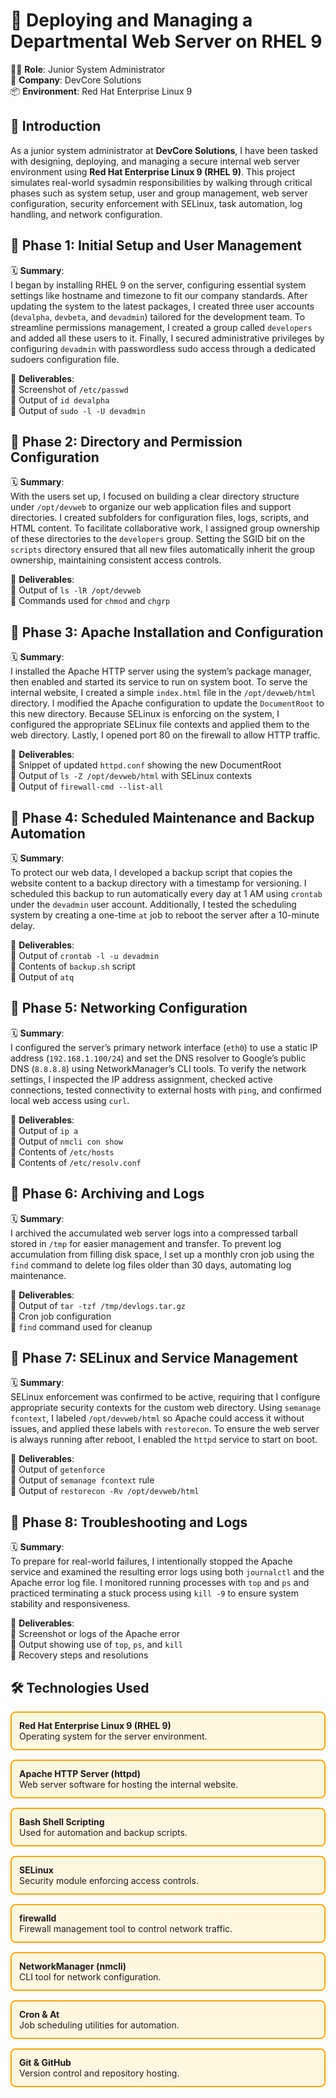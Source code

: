# 🚀 Deploying and Managing a Departmental Web Server on RHEL 9

👨‍💻 **Role**: Junior System Administrator  
🏢 **Company**: DevCore Solutions  
📦 **Environment**: Red Hat Enterprise Linux 9

## 🧾 Introduction

As a junior system administrator at **DevCore Solutions**, I have been tasked with designing, deploying, and managing a secure internal web server environment using **Red Hat Enterprise Linux 9 (RHEL 9)**. This project simulates real-world sysadmin responsibilities by walking through critical phases such as system setup, user and group management, web server configuration, security enforcement with SELinux, task automation, log handling, and network configuration.

  
##  📌 Phase 1: Initial Setup and User Management 

🗓️ **Summary**:  
I began by installing RHEL 9 on the server, configuring essential system settings like hostname and timezone to fit our company standards. After updating the system to the latest packages, I created three user accounts (`devalpha`, `devbeta`, and `devadmin`) tailored for the development team. To streamline permissions management, I created a group called `developers` and added all these users to it. Finally, I secured administrative privileges by configuring `devadmin` with passwordless sudo access through a dedicated sudoers configuration file.

📸 **Deliverables**:  
🔸 Screenshot of `/etc/passwd`  
🔸 Output of `id devalpha`  
🔸 Output of `sudo -l -U devadmin`

## 📌 Phase 2: Directory and Permission Configuration

🗓️ **Summary**:  
With the users set up, I focused on building a clear directory structure under `/opt/devweb` to organize our web application files and support directories. I created subfolders for configuration files, logs, scripts, and HTML content. To facilitate collaborative work, I assigned group ownership of these directories to the `developers` group. Setting the SGID bit on the `scripts` directory ensured that all new files automatically inherit the group ownership, maintaining consistent access controls.

📸 **Deliverables**:  
🔸 Output of `ls -lR /opt/devweb`  
🔸 Commands used for `chmod` and `chgrp`

## 📌 Phase 3: Apache Installation and Configuration

🗓️ **Summary**:  
I installed the Apache HTTP server using the system’s package manager, then enabled and started its service to run on system boot. To serve the internal website, I created a simple `index.html` file in the `/opt/devweb/html` directory. I modified the Apache configuration to update the `DocumentRoot` to this new directory. Because SELinux is enforcing on the system, I configured the appropriate SELinux file contexts and applied them to the web directory. Lastly, I opened port 80 on the firewall to allow HTTP traffic.

📸 **Deliverables**:  
🔸 Snippet of updated `httpd.conf` showing the new DocumentRoot  
🔸 Output of `ls -Z /opt/devweb/html` with SELinux contexts  
🔸 Output of `firewall-cmd --list-all`

## 📌 Phase 4: Scheduled Maintenance and Backup Automation

🗓️ **Summary**:  
To protect our web data, I developed a backup script that copies the website content to a backup directory with a timestamp for versioning. I scheduled this backup to run automatically every day at 1 AM using `crontab` under the `devadmin` user account. Additionally, I tested the scheduling system by creating a one-time `at` job to reboot the server after a 10-minute delay.

📸 **Deliverables**:  
🔸 Output of `crontab -l -u devadmin`  
🔸 Contents of `backup.sh` script  
🔸 Output of `atq`

## 📌 Phase 5: Networking Configuration

🗓️ **Summary**:  
I configured the server’s primary network interface (`eth0`) to use a static IP address (`192.168.1.100/24`) and set the DNS resolver to Google’s public DNS (`8.8.8.8`) using NetworkManager’s CLI tools. To verify the network settings, I inspected the IP address assignment, checked active connections, tested connectivity to external hosts with `ping`, and confirmed local web access using `curl`.

📸 **Deliverables**:  
🔸 Output of `ip a`  
🔸 Output of `nmcli con show`  
🔸 Contents of `/etc/hosts`  
🔸 Contents of `/etc/resolv.conf`

## 📌 Phase 6: Archiving and Logs

🗓️ **Summary**:  
I archived the accumulated web server logs into a compressed tarball stored in `/tmp` for easier management and transfer. To prevent log accumulation from filling disk space, I set up a monthly cron job using the `find` command to delete log files older than 30 days, automating log maintenance.

📸 **Deliverables**:  
🔸 Output of `tar -tzf /tmp/devlogs.tar.gz`  
🔸 Cron job configuration  
🔸 `find` command used for cleanup

## 📌 Phase 7: SELinux and Service Management

🗓️ **Summary**:  
SELinux enforcement was confirmed to be active, requiring that I configure appropriate security contexts for the custom web directory. Using `semanage fcontext`, I labeled `/opt/devweb/html` so Apache could access it without issues, and applied these labels with `restorecon`. To ensure the web server is always running after reboot, I enabled the `httpd` service to start on boot.

📸 **Deliverables**:  
🔸 Output of `getenforce`  
🔸 Output of `semanage fcontext` rule  
🔸 Output of `restorecon -Rv /opt/devweb/html`

## 📌 Phase 8: Troubleshooting and Logs

🗓️ **Summary**:  
To prepare for real-world failures, I intentionally stopped the Apache service and examined the resulting error logs using both `journalctl` and the Apache error log file. I monitored running processes with `top` and `ps` and practiced terminating a stuck process using `kill -9` to ensure system stability and responsiveness.

📸 **Deliverables**:  
🔸 Screenshot or logs of the Apache error  
🔸 Output showing use of `top`, `ps`, and `kill`  
🔸 Recovery steps and resolutions

## 🛠️ Technologies Used

<div style="display: flex; flex-direction: column; gap: 15px; max-width: 600px;">

  <div style="border: 2px solid #FFA500; border-radius: 8px; padding: 12px; background-color: #fff8e1;">
    <strong>Red Hat Enterprise Linux 9 (RHEL 9)</strong><br>
    Operating system for the server environment.
  </div>

  <div style="border: 2px solid #FFA500; border-radius: 8px; padding: 12px; background-color: #fff8e1;">
    <strong>Apache HTTP Server (httpd)</strong><br>
    Web server software for hosting the internal website.
  </div>

  <div style="border: 2px solid #FFA500; border-radius: 8px; padding: 12px; background-color: #fff8e1;">
    <strong>Bash Shell Scripting</strong><br>
    Used for automation and backup scripts.
  </div>

  <div style="border: 2px solid #FFA500; border-radius: 8px; padding: 12px; background-color: #fff8e1;">
    <strong>SELinux</strong><br>
    Security module enforcing access controls.
  </div>

  <div style="border: 2px solid #FFA500; border-radius: 8px; padding: 12px; background-color: #fff8e1;">
    <strong>firewalld</strong><br>
    Firewall management tool to control network traffic.
  </div>

  <div style="border: 2px solid #FFA500; border-radius: 8px; padding: 12px; background-color: #fff8e1;">
    <strong>NetworkManager (nmcli)</strong><br>
    CLI tool for network configuration.
  </div>

  <div style="border: 2px solid #FFA500; border-radius: 8px; padding: 12px; background-color: #fff8e1;">
    <strong>Cron & At</strong><br>
    Job scheduling utilities for automation.
  </div>

  <div style="border: 2px solid #FFA500; border-radius: 8px; padding: 12px; background-color: #fff8e1;">
    <strong>Git & GitHub</strong><br>
    Version control and repository hosting.
  </div>

</div>


